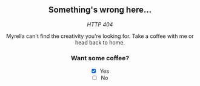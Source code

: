 
<div align="center">
<h2>Something's wrong here...</h2>
<i>HTTP 404</i>
<p>Myrella can't find the creativity you're looking for. Take a coffee with me or head back to home.</p>

### <h3>Want some coffee?</h3>

- [x] Yes
- [ ] No
</div>
